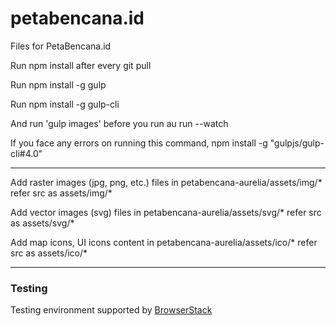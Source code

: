 # petabencana.id
Files for PetaBencana.id

Run npm install after every git pull

Run npm install -g gulp

Run npm install -g gulp-cli

And run 'gulp images' before you run au run --watch

If you face any errors on running this command, npm install -g "gulpjs/gulp-cli#4.0"

----
Add raster images (jpg, png, etc.) files in petabencana-aurelia/assets/img/*
refer src as assets/img/*

Add vector images (svg) files in petabencana-aurelia/assets/svg/*
refer src as assets/svg/*

Add map icons, UI icons content in petabencana-aurelia/assets/ico/*
refer src as assets/ico/*

----
### Testing
Testing environment supported by [BrowserStack](https://www.browserstack.com/)
